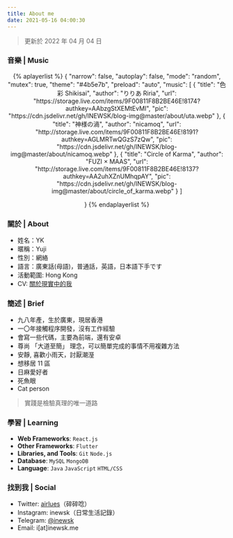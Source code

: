```yaml
---
title: About me
date: 2021-05-16 04:00:30
---
```


> 更新於 2022 年 04 月 04 日

### 音樂 | Music

<center>
{% aplayerlist %}
{
    "narrow": false,
    "autoplay": false,
    "mode": "random",
    "mutex": true,
    "theme": "#4b5e7b",
    "preload": "auto",
    "music": [
        {
            "title": "色彩 Shikisai",
            "author": "りりあ Riria",
            "url": "https://storage.live.com/items/9F00811F8B2BE46E!8174?authkey=AAbzgStXEMtEvMI",
            "pic": "https://cdn.jsdelivr.net/gh/INEWSK/blog-img@master/about/uta.webp"
        },
        {
            "title": "神様の渦",
            "author": "nicamoq",
            "url": "http://storage.live.com/items/9F00811F8B2BE46E!8191?authkey=AGLMRTwQGzS7zQw",
            "pic": "https://cdn.jsdelivr.net/gh/INEWSK/blog-img@master/about/nicamoq.webp"
        },
        {
            "title": "Circle of Karma",
            "author": "FUZI × MAAS",
            "url": "http://storage.live.com/items/9F00811F8B2BE46E!8137?authkey=AA2uhXZnUMhqpAY",
            "pic": "https://cdn.jsdelivr.net/gh/INEWSK/blog-img@master/about/circle_of_karma.webp"
        }
    ]

}
{% endaplayerlist %}

</center>

### 關於 | About

- 姓名：YK
- 暱稱：Yuji
- 性別：網絡
- 語言：廣東話(母語)，普通話，英語，日本語下手です
- 活動範圍: Hong Kong
- CV: [關於現實中的我](https://cv.inewsk.me)

### 簡述 | Brief

- 九八年產，生於廣東，現居香港
- 一〇年接觸程序開發，沒有工作經驗
- 會寫一些代碼，主要為前端，還有安卓
- 尊尚 「大道至簡」 理念，可以簡單完成的事情不用複雜方法
- 安靜, 喜歡小雨天，討厭潮溼
- 想移居 11 區
- 日麻愛好者
- 死魚眼
- Cat person

> 實踐是檢驗真理的唯一道路

### 學習 | Learning

- **Web Frameworks**: <code>React.js</code>
- **Other Frameworks**: <code>Flutter</code>
- **Libraries, and Tools**: <code>Git</code> <code>Node.js</code>
- **Database**: <code>MySQL</code> <code>MongoDB</code>
- **Language**: <code>Java</code> <code>JavaScript</code> <code>HTML/CSS</code>

### 找到我 | Social

- Twitter: [airlues](https://twitter.com/airlues)（碎碎唸）
- Instagram: inewsk（日常生活記錄）
- Telegram: [@inewsk](https://t.me/inewsk)
- Email: i[at]inewsk.me
